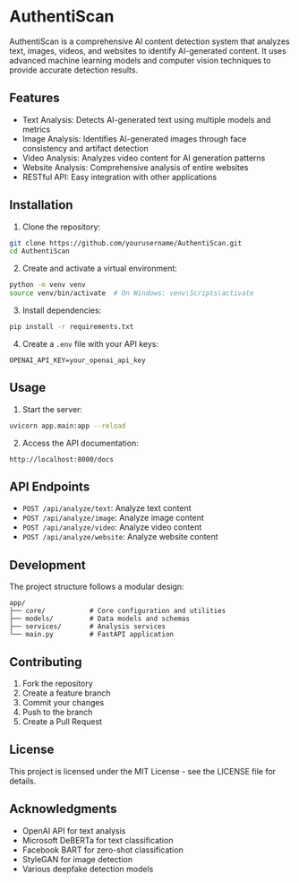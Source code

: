 # AuthentiScan

AuthentiScan is a comprehensive AI content detection system that analyzes text, images, videos, and websites to identify AI-generated content. It uses advanced machine learning models and computer vision techniques to provide accurate detection results.

## Features

- Text Analysis: Detects AI-generated text using multiple models and metrics
- Image Analysis: Identifies AI-generated images through face consistency and artifact detection
- Video Analysis: Analyzes video content for AI generation patterns
- Website Analysis: Comprehensive analysis of entire websites
- RESTful API: Easy integration with other applications

## Installation

1. Clone the repository:
```bash
git clone https://github.com/yourusername/AuthentiScan.git
cd AuthentiScan
```

2. Create and activate a virtual environment:
```bash
python -m venv venv
source venv/bin/activate  # On Windows: venv\Scripts\activate
```

3. Install dependencies:
```bash
pip install -r requirements.txt
```

4. Create a `.env` file with your API keys:
```env
OPENAI_API_KEY=your_openai_api_key
```

## Usage

1. Start the server:
```bash
uvicorn app.main:app --reload
```

2. Access the API documentation:
```
http://localhost:8000/docs
```

## API Endpoints

- `POST /api/analyze/text`: Analyze text content
- `POST /api/analyze/image`: Analyze image content
- `POST /api/analyze/video`: Analyze video content
- `POST /api/analyze/website`: Analyze website content

## Development

The project structure follows a modular design:
```
app/
├── core/           # Core configuration and utilities
├── models/         # Data models and schemas
├── services/       # Analysis services
└── main.py         # FastAPI application
```

## Contributing

1. Fork the repository
2. Create a feature branch
3. Commit your changes
4. Push to the branch
5. Create a Pull Request

## License

This project is licensed under the MIT License - see the LICENSE file for details.

## Acknowledgments

- OpenAI API for text analysis
- Microsoft DeBERTa for text classification
- Facebook BART for zero-shot classification
- StyleGAN for image detection
- Various deepfake detection models 
